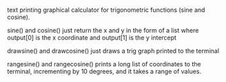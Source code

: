 text printing graphical calculator for trigonometric functions (sine and cosine).


sine() and cosine() just return the x and y in the form of a list where output[0] is the x coordinate and output[1] is the y intercept

drawsine() and drawcosine() just draws a trig graph printed to the terminal

rangesine() and rangecosine() prints a long list of coordinates to the terminal, incrementing by 10 degrees, and it takes a range of values. 
